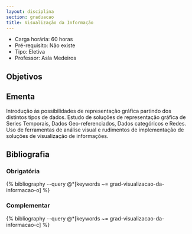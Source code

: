 ```yaml
---
layout: disciplina
section: graduacao
title: Visualização da Informação
---
```


- Carga horária: 60 horas
- Pré-requisito: Não existe
- Tipo: Eletiva
- Professor: Asla Medeiros

## Objetivos

## Ementa

Introdução às possibilidades de representação gráfica partindo dos
distintos tipos de dados. Estudo de soluções de representação gráfica
de Series Temporais, Dados Geo-referenciados, Dados categóricos e
Redes. Uso de ferramentas de análise visual e rudimentos de
implementação de soluções de visualização de informações.

## Bibliografia

### Obrigatória

{% bibliography --query @*[keywords ~= grad-visualizacao-da-informacao-o] %}

### Complementar

{% bibliography --query @*[keywords ~= grad-visualizacao-da-informacao-c] %}
